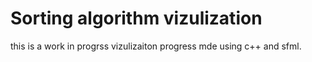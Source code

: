 # Sorting algorithm vizulization

this is a work in progrss vizulizaiton progress mde using c++ and sfml.
